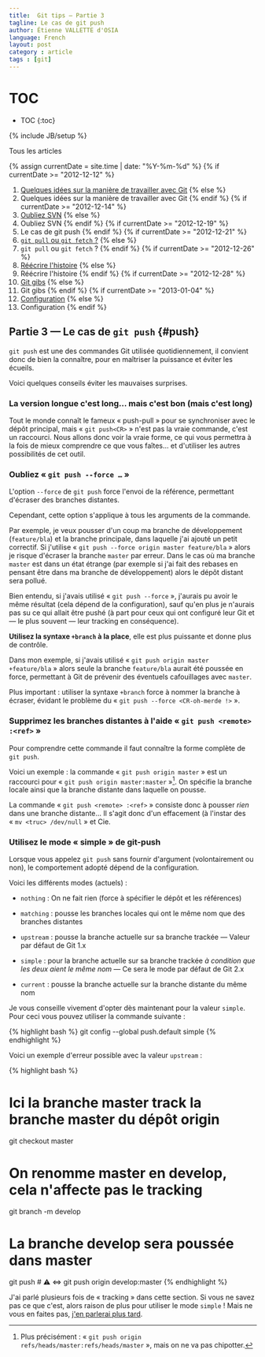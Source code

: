 ```yaml
---
title:  Git tips — Partie 3
tagline: Le cas de git push
author: Étienne VALLETTE d'OSIA
language: French
layout: post
category : article
tags : [git]
---
```


# TOC
* TOC
{:toc}

{% include JB/setup %}

Tous les articles

{% assign currentDate = site.time | date: "%Y-%m-%d" %}
{% if currentDate >= "2012-12-12" %}
1. [Quelques idées sur la manière de travailler avec Git](/article/2012-12-12/git-tips-1)
{% else %}
1. Quelques idées sur la manière de travailler avec Git
{% endif %}
{% if currentDate >= "2012-12-14" %}
2. [Oubliez SVN](/article/2012-12-14/git-tips-2)
{% else %}
2. Oubliez SVN
{% endif %}
{% if currentDate >= "2012-12-19" %}
3. Le cas de git push
{% endif %}
{% if currentDate >= "2012-12-21" %}
4. [`git pull` ou `git fetch` ?](/article/2012-12-21/git-tips-4)
{% else %}
4. `git pull` ou `git fetch` ?
{% endif %}
{% if currentDate >= "2012-12-26" %}
5. [Réécrire l'histoire](/article/2012-12-26/git-tips-5)
{% else %}
5. Réécrire l'histoire
{% endif %}
{% if currentDate >= "2012-12-28" %}
6. [Git gibs](/article/2012-12-28/git-tips-6)
{% else %}
6. Git gibs
{% endif %}
{% if currentDate >= "2013-01-04" %}
7. [Configuration](/article/2013-01-04/git-tips-7)
{% else %}
7. Configuration
{% endif %}

## Partie 3 — Le cas de `git push` {#push}

`git push` est une des commandes Git utilisée quotidiennement, il convient donc de bien la connaître, pour en maîtriser la puissance et éviter les écueils.

Voici quelques conseils éviter les mauvaises surprises.

### La version longue c'est long… mais c'est bon (mais c'est long)

Tout le monde connaît le fameux « push-pull » pour se synchroniser avec le dépôt principal, mais « `git push<CR>` » n'est pas la vraie commande, c'est un raccourci.
Nous allons donc voir la vraie forme, ce qui vous permettra à la fois de mieux comprendre ce que vous faîtes… et d'utiliser les autres possibilités de cet outil.

### Oubliez « `git push --force …` »

L'option `--force` de `git push` force l'envoi de la référence, permettant d'écraser des branches distantes.

Cependant, cette option s'applique à tous les arguments de la commande.

Par exemple, je veux pousser d'un coup ma branche de développement (`feature/bla`) et la branche principale, dans laquelle j'ai ajouté un petit correctif. Si j'utilise « `git push --force origin master feature/bla` » alors je risque d'écraser la branche `master` par erreur. Dans le cas où ma branche `master` est dans un état étrange (par exemple si j'ai fait des rebases en pensant être dans ma branche de développement) alors le dépôt distant sera pollué.

Bien entendu, si j'avais utilisé « `git push --force` », j'aurais pu avoir le même résultat (cela dépend de la configuration), sauf qu'en plus je n'aurais pas su ce qui allait être pushé (à part pour ceux qui ont configuré leur Git et — le plus souvent — leur tracking en conséquence).

**Utilisez la syntaxe `+branch` à la place**, elle est plus puissante et donne plus de contrôle.

Dans mon exemple, si j'avais utilisé « `git push origin master +feature/bla` » alors seule la branche `feature/bla` aurait été poussée en force, permettant à Git de prévenir des éventuels cafouillages avec `master`.

Plus important : utiliser la syntaxe `+branch` force à nommer la branche à écraser, évidant le problème du « `git push --force <CR-oh-merde !>` ».

### Supprimez les branches distantes à l'aide « `git push <remote> :<ref>` »

Pour comprendre cette commande il faut connaître la forme complète de `git push`.

Voici un exemple : la commande « `git push origin master` » est un raccourci pour « `git push origin master:master` »[^completecomplete]. On spécifie la branche locale ainsi que la branche distante dans laquelle on pousse.

La commande « `git push <remote> :<ref>` » consiste donc à pousser _rien_ dans une branche distante… Il s'agit donc d'un effacement (à l'instar des « `mv <truc> /dev/null` » et Cie.

[^completecomplete]: Plus précisément : « `git push origin refs/heads/master:refs/heads/master` », mais on ne va pas chipotter.

### Utilisez le mode « simple » de git-push

Lorsque vous appelez `git push` sans fournir d'argument (volontairement ou non), le comportement adopté dépend de la configuration.

Voici les différents modes (actuels) :

- `nothing`
:	On ne fait rien (force à spécifier le dépôt et les références)

- `matching`
:	pousse les branches locales qui ont le même nom que des branches distantes

- `upstream`
:	pousse la branche actuelle sur sa branche trackée — Valeur par défaut de Git 1.x

- `simple`
:	pour la branche actuelle sur sa branche trackée _à condition que les deux aient le même nom_ — Ce sera le mode par défaut de Git 2.x

- `current`
:	pousse la branche actuelle sur la branche distante du même nom

Je vous conseille vivement d'opter dès maintenant pour la valeur `simple`. Pour ceci vous pouvez utiliser la commande suivante :

{% highlight bash %}
git config --global push.default simple
{% endhighlight %}

Voici un exemple d'erreur possible avec la valeur `upstream` :

{% highlight bash %}
 # Ici la branche master track la branche master du dépôt origin
git checkout master
 # On renomme master en develop, cela n'affecte pas le tracking
git branch -m develop
 # La branche develop sera poussée dans master
git push  # ⚠ ⇔ git push origin develop:master
{% endhighlight %}

J'ai parlé plusieurs fois de « tracking » dans cette section. Si vous ne savez pas ce que c'est, alors raison de plus pour utiliser le mode `simple` ! Mais ne vous en faites pas, [j'en parlerai plus tard](#tracking).
